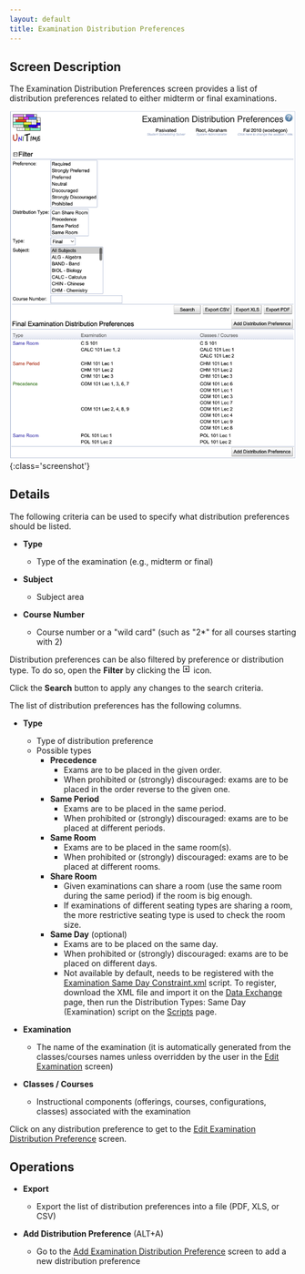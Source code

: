```yaml
---
layout: default
title: Examination Distribution Preferences
---
```



## Screen Description

The Examination Distribution Preferences screen provides a list of distribution preferences related to either midterm or final examinations.

![Examination Distribution Preferences](images/examination-distribution-preferences-1.png){:class='screenshot'}

## Details

The following criteria can be used to specify what distribution preferences should be listed.


* **Type**
    * Type of the examination (e.g., midterm or final)

* **Subject**
    * Subject area

* **Course Number**
    * Course number or a "wild card" (such as "2*" for all courses starting with 2)

Distribution preferences can be also filtered by preference or distribution type. To do so, open the **Filter** by clicking the ![Open Filter](images/icon-filter-open.gif) icon.

Click the **Search** button to apply any changes to the search criteria.

The list of distribution preferences has the following columns.

* **Type**
    * Type of distribution preference
    * Possible types
        * **Precedence**
            * Exams are to be placed in the given order.
            * When prohibited or (strongly) discouraged: exams are to be placed in the order reverse to the given one.
        * **Same Period**
            * Exams are to be placed in the same period.
            * When prohibited or (strongly) discouraged: exams are to be placed at different periods.
        * **Same Room**
            * Exams are to be placed in the same room(s).
            * When prohibited or (strongly) discouraged: exams are to be placed at different rooms.
        * **Share Room**
            * Given examinations can share a room (use the same room during the same period) if the room is big enough.
            * If examinations of different seating types are sharing a room, the more restrictive seating type is used to check the room size.
        * **Same Day** (optional)
            * Exams are to be placed on the same day.
            * When prohibited or (strongly) discouraged: exams are to be placed on different days.
            * Not available by default, needs to be registered with the [Examination Same Day Constraint.xml](https://github.com/UniTime/unitime/blob/master/Documentation/Scripts/Examination%20Same%20Day%20Constraint.xml) script. To register, download the XML file and import it on the [Data Exchange](data-exchange) page, then run the Distribution Types: Same Day (Examination) script on the [Scripts](scripts) page.

* **Examination**
    * The name of the examination (it is automatically generated from the classes/courses names unless overridden by the user in the [Edit Examination](edit-examination) screen)

* **Classes / Courses**
    * Instructional components (offerings, courses, configurations, classes) associated with the examination

Click on any distribution preference to get to the [Edit Examination Distribution Preference](edit-examination-distribution-preference) screen.

## Operations

* **Export**
    * Export the list of distribution preferences into a file (PDF, XLS, or CSV)

* **Add Distribution Preference** (ALT+A)
    * Go to the [Add Examination Distribution Preference](add-examination-distribution-preference) screen to add a new distribution preference

